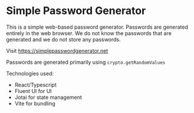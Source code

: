 # Simple Password Generator
This is a simple web-based password generator. Passwords are generated entirely in the web browser. We do not know the passwords that are generated and we do not store any passwords.

Visit https://simplepasswordgenerator.net

Passwords are generated primarily using `crypto.getRandomValues`

Technologies used:
  * React/Typescript
  * Fluent UI for UI
  * Jotai for state management
  * Vite for bundling
